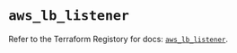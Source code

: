 # `aws_lb_listener`

Refer to the Terraform Registory for docs: [`aws_lb_listener`](https://registry.terraform.io/providers/hashicorp/aws/5.8.0/docs/resources/lb_listener).
